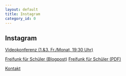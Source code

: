 ```yaml
---
layout: default
title: Instagram
category_id: 0
---
```

## Instagram
<a class="btn" href="https://bremen.freifunk.net/to/videokonf" target="_blank">Videokonferenz (1.&3. Fr./Monat, 19:30 Uhr)</a>

<a class="btn" href="https://bremen.freifunk.net/blog/2020/03/17/freifunk-hilft.html">Freifunk für Schüler (Blogpost)</a>
<a class="btn" href="https://bremen.freifunk.net/blog/files/2020-03-17/Freifunk_Hilft_Schuelern.pdf">Freifunk für Schüler (PDF)</a>

<a class="btn" href="../kontakt.html">Kontakt</a>
